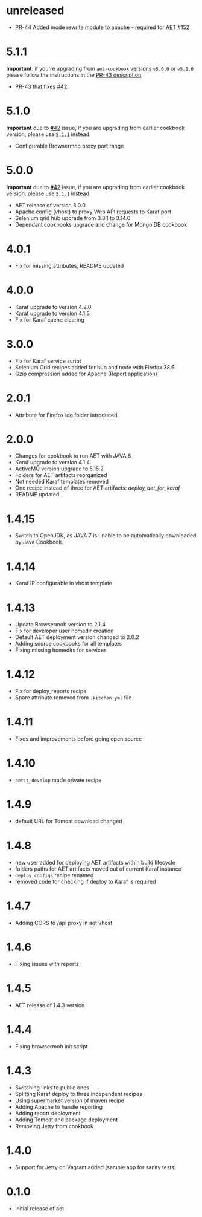 # unreleased
* [PR-44](https://github.com/Cognifide/aet-cookbook/pull/44) Added mode rewrite module to apache - required for [AET #152](https://github.com/Cognifide/aet/issues/152)

# 5.1.1
**Important**: if you're upgrading from `aet-cookbook` versions `v5.0.0` or `v5.1.0` please follow the instructions in the [PR-43 description](https://github.com/Cognifide/aet-cookbook/pull/43)

* [PR-43](https://github.com/Cognifide/aet-cookbook/pull/43) that fixes [#42](https://github.com/Cognifide/aet-cookbook/issues/42).

# 5.1.0
**Important** due to [#42](https://github.com/Cognifide/aet-cookbook/issues/42) issue, if you are upgrading from earlier cookbook version, please use [`5.1.1`](#511) instead.
* Configurable Browsermob proxy port range

# 5.0.0
**Important** due to [#42](https://github.com/Cognifide/aet-cookbook/issues/42) issue, if you are upgrading from earlier cookbook version, please use [`5.1.1`](#511) instead.

* AET release of version 3.0.0
* Apache config (vhost) to proxy Web API requests to Karaf port
* Selenium grid hub upgrade from 3.8.1 to 3.14.0
* Dependant cookbooks upgrade and change for Mongo DB cookbook

# 4.0.1

* Fix for missing attributes, README updated

# 4.0.0

* Karaf upgrade to version 4.2.0
* Karaf upgrade to version 4.1.5
* Fix for Karaf cache clearing

# 3.0.0

* Fix for Karaf service script
* Selenium Grid recipes added for hub and node with Firefox 38.6
* Gzip compression added for Apache (Report application)

# 2.0.1

* Attribute for Firefox log folder introduced

# 2.0.0

* Changes for cookbook to run AET with JAVA 8
* Karaf upgrade to version 4.1.4
* ActiveMQ version upgrade to 5.15.2
* Folders for AET artifacts reorganized
* Not needed Karaf templates removed
* One recipe instead of three for AET artifacts: *deploy_aet_for_karaf*
* README updated

# 1.4.15

* Switch to OpenJDK, as JAVA 7 is unable to be automatically downloaded by Java Cookbook.

# 1.4.14

* Karaf IP configurable in vhost template

# 1.4.13

* Update Browsermob version to 2.1.4
* Fix for developer user homedir creation
* Default AET deployment version changed to 2.0.2
* Adding source cookbooks for all templates
* Fixing missing homedirs for services

# 1.4.12

* Fix for deploy_reports recipe
* Spare attribute removed from `.kitchen.yml` file

# 1.4.11

* Fixes and improvements before going open source

# 1.4.10

* `aet::_develop` made private recipe

# 1.4.9

* default URL for Tomcat download changed

# 1.4.8

* new user added for deploying AET artifacts within build lifecycle
* folders paths for AET artifacts moved out of current Karaf instance
* `deploy_configs` recipe renamed
* removed code for checking if deploy to Karaf is required

# 1.4.7

* Adding CORS to /api proxy in aet vhost

# 1.4.6

* Fixing issues with reports

# 1.4.5

* AET release of 1.4.3 version

# 1.4.4

* Fixing browsermob init script

# 1.4.3

* Switching links to public ones
* Splitting Karaf deploy to three independent recipes
* Using supermarket version of maven recipe
* Adding Apache to handle reporting
* Adding report deployment
* Adding Tomcat and package deployment
* Removing Jetty from cookbook

# 1.4.0

* Support for Jetty on Vagrant added (sample app for sanity tests)

# 0.1.0

* Initial release of aet
